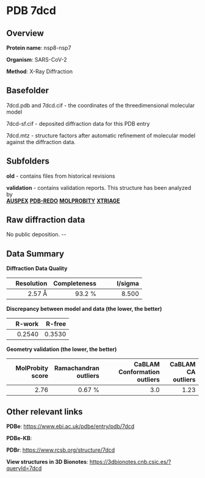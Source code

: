 # PDB 7dcd

## Overview

**Protein name**: nsp8-nsp7

**Organism**: SARS-CoV-2

**Method**: X-Ray Diffraction



## Basefolder

7dcd.pdb and 7dcd.cif - the coordinates of the threedimensional molecular model

7dcd-sf.cif - deposited diffraction data for this PDB entry

7dcd.mtz - structure factors after automatic refinement of molecular model against the diffraction data.

## Subfolders



**old** - contains files from historical revisions

**validation** - contains validation reports. This structure has been analyzed by <br>[**AUSPEX**](https://github.com/thorn-lab/coronavirus_structural_task_force/tree/master/pdb/nsp8-nsp7/SARS-CoV-2/7dcd/validation/auspex) [**PDB-REDO**](https://github.com/thorn-lab/coronavirus_structural_task_force/tree/master/pdb/nsp8-nsp7/SARS-CoV-2/7dcd/validation/pdb-redo) [**MOLPROBITY**](https://github.com/thorn-lab/coronavirus_structural_task_force/tree/master/pdb/nsp8-nsp7/SARS-CoV-2/7dcd/validation/molprobity) [**XTRIAGE**](https://github.com/thorn-lab/coronavirus_structural_task_force/blob/master/pdb/nsp8-nsp7/SARS-CoV-2/7dcd/validation/Xtriage_output.log)   



## Raw diffraction data

No public deposition. --<br> 

## Data Summary
**Diffraction Data Quality**

|   | Resolution | Completeness| I/sigma |
|---|-------------:|----------------:|--------------:|
|   |2.57 Å|93.2  %|<img width=50/>8.500|

**Discrepancy between model and data (the lower, the better)**

|   | **R-work**| **R-free**   
|---|-------------:|----------------:|           
||  0.2540|  0.3530|

**Geometry validation (the lower, the better)**

|   |**MolProbity<br>score**| **Ramachandran<br>outliers** | **CaBLAM<br>Conformation outliers** | **CaBLAM<br>CA outliers** |
|---|-------------:|----------------:|----------------:|----------------:|
||  2.76|  0.67 %|3.0|1.23|

 

 



## Other relevant links 
**PDBe**:  https://www.ebi.ac.uk/pdbe/entry/pdb/7dcd

**PDBe-KB**:  
 
**PDBr**: https://www.rcsb.org/structure/7dcd 

**View structures in 3D Bionotes**: https://3dbionotes.cnb.csic.es/?queryId=7dcd

